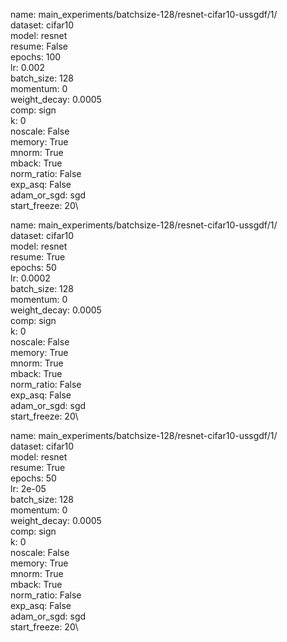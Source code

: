 name: main_experiments/batchsize-128/resnet-cifar10-ussgdf/1/\
dataset: cifar10\
model: resnet\
resume: False\
epochs: 100\
lr: 0.002\
batch_size: 128\
momentum: 0\
weight_decay: 0.0005\
comp: sign\
k: 0\
noscale: False\
memory: True\
mnorm: True\
mback: True\
norm_ratio: False\
exp_asq: False\
adam_or_sgd: sgd\
start_freeze: 20\

name: main_experiments/batchsize-128/resnet-cifar10-ussgdf/1/\
dataset: cifar10\
model: resnet\
resume: True\
epochs: 50\
lr: 0.0002\
batch_size: 128\
momentum: 0\
weight_decay: 0.0005\
comp: sign\
k: 0\
noscale: False\
memory: True\
mnorm: True\
mback: True\
norm_ratio: False\
exp_asq: False\
adam_or_sgd: sgd\
start_freeze: 20\

name: main_experiments/batchsize-128/resnet-cifar10-ussgdf/1/\
dataset: cifar10\
model: resnet\
resume: True\
epochs: 50\
lr: 2e-05\
batch_size: 128\
momentum: 0\
weight_decay: 0.0005\
comp: sign\
k: 0\
noscale: False\
memory: True\
mnorm: True\
mback: True\
norm_ratio: False\
exp_asq: False\
adam_or_sgd: sgd\
start_freeze: 20\
